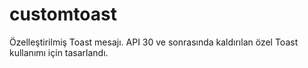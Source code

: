 # customtoast
 Özelleştirilmiş Toast mesajı. API 30 ve sonrasında kaldırılan özel Toast kullanımı için tasarlandı.
